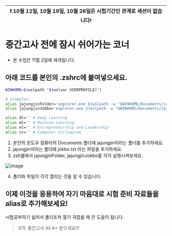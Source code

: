 

| :exclamation:  10월 12일, 10월 19일, 10월 26일은 시험기간인 관계로 세션이 없습니다!  |
|-----------------------------------------|
# 중간고사 전에 잠시 쉬어가는 코너

* 본 수업은 11월 2일에 재개됩니다.

## 아래 코드를 본인의 .zshrc에 붙여넣으세요.
```zsh
WINHOME=$(wslpath "$(wslvar USERPROFILE)")

# examples:
alias jajungjinFolder='explorer.exe $(wslpath -w "$WINHOME/Documents/jajungjin")'
alias jajungjinJokbo='explorer.exe $(wslpath -w "$WINHOME/Documents/jajungjin/jokbo.txt")'

alias dl='' # Deep Learning
alias ml='' # Machine Learning
alias el='' # Entrepreneurship and Leadership
alias cc='' # Computer Colloquium
```

1. 본인의 윈도우 컴퓨터의 Documents 폴더에 jajungjin이라는 폴더를 추가하세요.
2. jajungjin이라는 폴더에 jokbo.txt 라는 파일을 추가하세요.
3. zsh쉘에서 jajungjinFolder, jajungjinJokbo를 각각 실행시켜보세요.

![image](https://user-images.githubusercontent.com/18080546/194996168-7f468c7f-b460-4583-9f02-2ce0d66bcc10.png)

4. 폴더와 파일이 각각 열리는 것을 알 수 있습니다.

## 이제 이것을 응용하여 자기 마음대로 시험 준비 자료들을 alias로 추가해보세요!

시험공부하기 싫어서 폴더조차 열기 귀찮을 때 큰 도움이 됩니다.


> 모두 중간고사 All A+ 받으세요!!!
